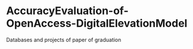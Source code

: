 # AccuracyEvaluation-of-OpenAccess-DigitalElevationModel
Databases and projects of paper of graduation
